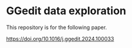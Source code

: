 # GGedit data exploration
This repository is for the following paper.

https://doi.org/10.1016/j.ggedit.2024.100033
